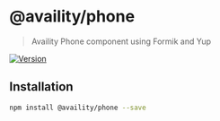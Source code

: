 # @availity/phone

> Availity Phone component using Formik and Yup

[![Version](https://img.shields.io/npm/v/@availity/phone.svg?style=for-the-badge)](https://www.npmjs.com/package/@availity/phone)

## Installation

```bash
npm install @availity/phone --save
```

